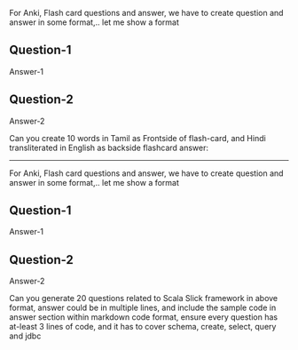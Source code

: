 For Anki, Flash card questions and answer, we have to create question and answer in some format,.. let me show a format
## Question-1
Answer-1

## Question-2
Answer-2

Can you create 10 words in Tamil as Frontside of flash-card, and Hindi transliterated in English as backside flashcard answer:

---------------

For Anki, Flash card questions and answer, we have to create question and answer in some format,.. let me show a format
## Question-1
Answer-1

## Question-2
Answer-2

Can you generate 20 questions related to Scala Slick framework in above format, answer could be in multiple lines, and include the sample code in answer section within markdown code format, ensure every question has at-least 3 lines of code, and it has to cover schema, create, select, query and jdbc

